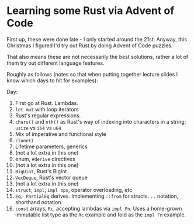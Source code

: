 # Learning some Rust via Advent of Code

First up, these were done late - I only started around the 21st. Anyway, this Christmas I figured I'd try out Rust by doing Advent of Code puzzles.

That also means these are not necessarily the best solutions, rather a lot of them try out different language features. 

Roughly as follows (notes so that when putting together lecture slides I know which days to hit for examples):

Day:
1. First go at Rust. Lambdas. 
2. `let mut` with loop iterators
3. Rust's regular expressions.
4. `chars()` and `nth()` as Rust's way of indexing into characters in a string; `usize` vs `i64` vs `u64`
5. Mix of imperative and functional style
6. `clone()`
7. Lifetime parameters, generics
8. (not a lot extra in this one)
9. enum, `#derive` directives
10. (not a lot extra in this one)
11. `BigUint`, Rust's BigInt
12. `VecDeque`, Rust's vector queue
13. (not a lot extra in this one)
14. `struct`, `impl`, `impl ops`, operator overloading, etc
15. `Eq, PartialEq` derives. Implementing `::from` for structs. `..` notation, shorthand notation.
16. `const` arrays, `Rc`, accepting lambdas via `impl Fn`. Uses a home-grown immutable list type as the `Rc` example and fold as the `impl Fn` example.
